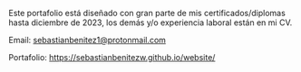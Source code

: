 Este portafolio está diseñado con gran parte de mis certificados/diplomas hasta diciembre de 2023, los demás y/o experiencia laboral están en mi CV.

Email: 
sebastianbenitez1@protonmail.com

Portafolio: https://sebastianbenitezw.github.io/website/

